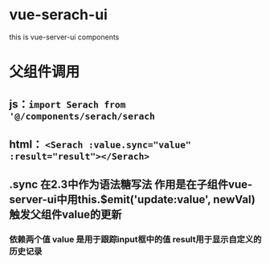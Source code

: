 # vue-serach-ui
this is vue-server-ui components
# 父组件调用 
## js：```import Serach from '@/components/serach/serach```
## html： ```<Serach :value.sync="value" :result="result"></Serach>```
**.sync 在2.3中作为语法糖写法 作用是在子组件vue-server-ui中用this.$emit('update:value', newVal)触发父组件value的更新**
---
### 依赖两个值 value 是用于跟踪input框中的值 result用于显示自定义的历史记录
